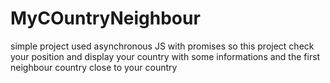 # MyCOuntryNeighbour
simple project used asynchronous JS with promises so this project check your position and display your country with some informations and the first neighbour country close to your country
